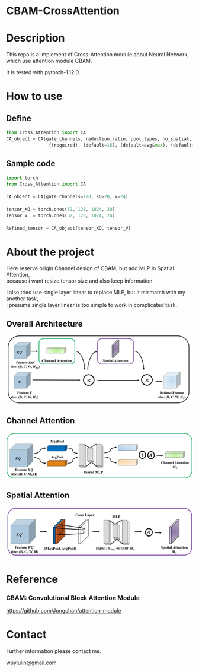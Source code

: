 # CBAM-CrossAttention

# Description

This repo is a implement of Cross-Attention module about Neural Network,  
which use attention module CBAM.

It is tested with pytorch-1.12.0.
  
    
# How to use

## Define
```python
from Cross_Attention import CA
CA_object = CA(gate_channels, reduction_ratio, pool_types, no_spatial, KQ, V)
                {(required), (default=16), (default=avg&max), (default=false), (required), (required)}
```

## Sample code
```python
import torch
from Cross_Attention import CA

CA_object = CA(gate_channels=128, KQ=20, V=24)

tensor_KQ = torch.ones(32, 128, 1024, 20)
tensor_V  = torch.ones(32, 128, 1024, 24)

Refined_tensor = CA_object(tensor_KQ, tensor_V)
```

# About the project

Here reserve origin Channel design of CBAM, but add MLP in Spatial Attention,  
because i want resize tensor size and also keep information.

I also tried use single layer linear to replace MLP,
but it mismatch with my another task,  
i presume single layer linear is too simple to work in complicated task.


## Overall Architecture
![architecture](img\architecture.jpg)

## Channel Attention
![channel](img\channel.jpg)

## Spatial Attention
![spatial](img\spatial.jpg)

# Reference


### CBAM: Convolutional Block Attention Module
https://github.com/Jongchan/attention-module

# Contact

Further information please contact me.

wuyiulin@gmail.com